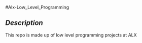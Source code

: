 #Alx-Low_Level_Programming
## *Description*
This repo is made up of low level programming projects at ALX
